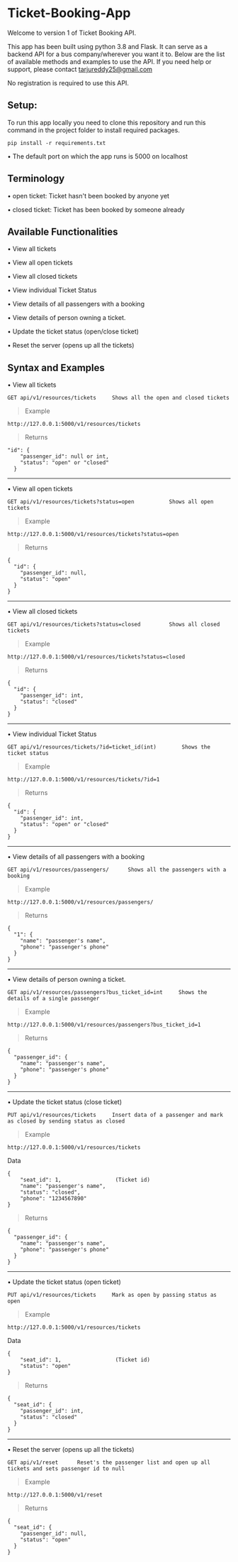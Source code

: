 # Ticket-Booking-App

Welcome to version 1 of Ticket Booking API. 

This app has been built using python 3.8 and Flask. 
It can serve as a backend API for a bus company/wherever you want it to.
Below are the list of available methods and examples to use the API. If you need help or support, please contact tarjureddy25@gmail.com

No registration is required to use this API.

## Setup:
To run this app locally you need to clone this repository and run this command in the project folder to install required packages.
```
pip install -r requirements.txt
```
• The default port on which the app runs is 5000 on localhost



## Terminology
• open ticket: Ticket hasn't been booked by anyone yet

• closed ticket: Ticket has been booked by someone already



## Available Functionalities

• View all tickets

• View all open tickets

• View all closed tickets

• View individual Ticket Status

• View details of all passengers with a booking

• View details of person owning a ticket.

• Update the ticket status (open/close ticket)

• Reset the server (opens up all the tickets)



## Syntax and Examples



• View all tickets

```
GET api/v1/resources/tickets     Shows all the open and closed tickets
```
> Example

```
http://127.0.0.1:5000/v1/resources/tickets
```
> Returns
```
"id": {
    "passenger_id": null or int, 
    "status": "open" or "closed"
  }
```
---

• View all open tickets

```
GET api/v1/resources/tickets?status=open           Shows all open tickets
```
> Example
```
http://127.0.0.1:5000/v1/resources/tickets?status=open
```
> Returns
```
{
  "id": {
    "passenger_id": null,
    "status": "open"
  }
}
```

---


• View all closed tickets

```
GET api/v1/resources/tickets?status=closed         Shows all closed tickets
```

> Example
```
http://127.0.0.1:5000/v1/resources/tickets?status=closed
```
> Returns
```
{
  "id": {
    "passenger_id": int,
    "status": "closed"
  }
}
```

---

• View individual Ticket Status


```
GET api/v1/resources/tickets/?id=ticket_id(int)        Shows the ticket status
```
> Example
```
http://127.0.0.1:5000/v1/resources/tickets/?id=1
```
> Returns
```
{
  "id": {
    "passenger_id": int,
    "status": "open" or "closed"
  }
}
```

---

• View details of all passengers with a booking


```
GET api/v1/resources/passengers/      Shows all the passengers with a booking
```
> Example
```
http://127.0.0.1:5000/v1/resources/passengers/
```
> Returns
```
{
  "1": {
    "name": "passenger's name", 
    "phone": "passenger's phone"
  }
}
```

---

• View details of person owning a ticket.

```
GET api/v1/resources/passengers?bus_ticket_id=int     Shows the details of a single passenger
```

> Example
```
http://127.0.0.1:5000/v1/resources/passengers?bus_ticket_id=1
```
> Returns
```
{
  "passenger_id": {
    "name": "passenger's name", 
    "phone": "passenger's phone"
  }
}
```
---

• Update the ticket status (close ticket)

```
PUT api/v1/resources/tickets     Insert data of a passenger and mark as closed by sending status as closed
```
> Example
```
http://127.0.0.1:5000/v1/resources/tickets
```

Data
```
{
	"seat_id": 1,                 (Ticket id)
	"name": "passenger's name",
	"status": "closed",
	"phone": "1234567890"
}
```

> Returns
```
{
  "passenger_id": {
    "name": "passenger's name", 
    "phone": "passenger's phone"
  }
}
```

---

• Update the ticket status (open ticket)


```
PUT api/v1/resources/tickets     Mark as open by passing status as open
```
> Example
```
http://127.0.0.1:5000/v1/resources/tickets
```
Data
```
{
	"seat_id": 1,                 (Ticket id)
	"status": "open"
}
```

> Returns
```
{
  "seat_id": {
    "passenger_id": int,
    "status": "closed"
  }
}
```

---


• Reset the server (opens up all the tickets)


```
GET api/v1/reset      Reset's the passenger list and open up all tickets and sets passenger id to null
```
> Example
```
http://127.0.0.1:5000/v1/reset
```
> Returns
```
{
  "seat_id": {
    "passenger_id": null,
    "status": "open"
  }
}
```
